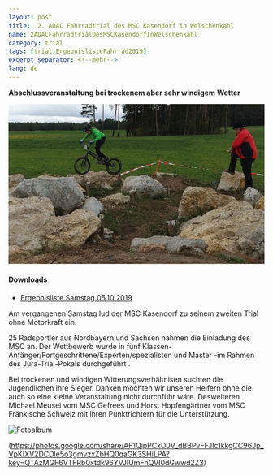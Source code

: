 ```yaml
---
layout: post
title:  2. ADAC Fahrradtrial des MSC Kasendorf in Welschenkahl
name: 2ADACFahrradtrialDesMSCKasendorfInWelschenkahl
category: trial
tags: [trial,ErgebnislisteFahrrad2019]
excerpt_separator: <!--mehr-->
lang: de
---
```

**Abschlussveranstaltung bei trockenem aber sehr windigem Wetter**

![](https://github.com/msc-kasendorf/docker/blob/master/docs/download/7v3yqxs8.bmp)

#### Downloads

* [Ergebnisliste Samstag 05.10.2019](https://github.com/msc-kasendorf/docker/raw/master/docs/download//20191005_Ergebnisliste_Fahrradtrial.pdf)

<!--mehr-->
Am vergangenen Samstag lud der MSC Kasendorf zu seinem zweiten Trial ohne Motorkraft ein.

25 Radsportler aus Nordbayern und Sachsen nahmen die Einladung des MSC an. Der Wettbewerb wurde in fünf Klassen-Anfänger/Fortgeschrittene/Experten/spezialisten und Master -im Rahmen des Jura-Trial-Pokals durchgeführt . 

Bei trockenen  und windigen Witterungsverhältnisen suchten die Jugendlichen ihre Sieger. Danken möchten wir unseren Helfern ohne die auch so eine kleine Veranstaltung nicht durchführ wäre. Desweiteren Michael Meusel vom MSC Gefrees und Horst Hopfengärtner vom MSC Fränkische Schweiz mit ihren Punktrichtern für die Unterstützung.

![Fotoalbum](https://photos.google.com/share/AF1QipPCxD0V_dBBPvFFJIc1kkgCC96Jp_VpKIXV2DCDle5o3gmvzxZbHQ0qaGK3SHiLPA?key=QTAzMGF6VTFRb0xtdk96YVJIUmFhQVI0dGwwd2Z3)


(https://photos.google.com/share/AF1QipPCxD0V_dBBPvFFJIc1kkgCC96Jp_VpKIXV2DCDle5o3gmvzxZbHQ0qaGK3SHiLPA?key=QTAzMGF6VTFRb0xtdk96YVJIUmFhQVI0dGwwd2Z3)
